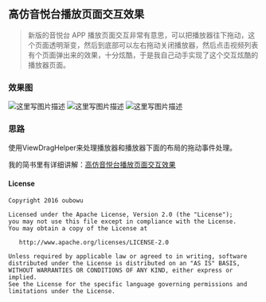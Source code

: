 ## 高仿音悦台播放页面交互效果
>新版的音悦台 APP 播放页面交互非常有意思，可以把播放器往下拖动，这个页面透明渐变，然后到底部可以左右拖动关闭播放器，然后点击视频列表有个页面弹出来的效果，十分炫酷，于是我自己动手实现了这个交互炫酷的播放器页面。

### 效果图
![这里写图片描述](http://upload-images.jianshu.io/upload_images/1982467-efa6dcde5a37300b.gif?imageMogr2/auto-orient/strip)
![这里写图片描述](http://upload-images.jianshu.io/upload_images/1982467-ebe0394ccfa6e2e8.gif?imageMogr2/auto-orient/strip)
![这里写图片描述](http://upload-images.jianshu.io/upload_images/1982467-b1672383d0f7fa8a.gif?imageMogr2/auto-orient/strip)

### 思路
使用ViewDragHelper来处理播放器和播放器下面的布局的拖动事件处理。<p>
我的简书里有详细讲解：[高仿音悦台播放页面交互效果](http://www.jianshu.com/p/3cec604c6609)

#### License
```
Copyright 2016 oubowu

Licensed under the Apache License, Version 2.0 (the "License");
you may not use this file except in compliance with the License.
You may obtain a copy of the License at

   http://www.apache.org/licenses/LICENSE-2.0

Unless required by applicable law or agreed to in writing, software
distributed under the License is distributed on an "AS IS" BASIS,
WITHOUT WARRANTIES OR CONDITIONS OF ANY KIND, either express or implied.
See the License for the specific language governing permissions and
limitations under the License.
```



